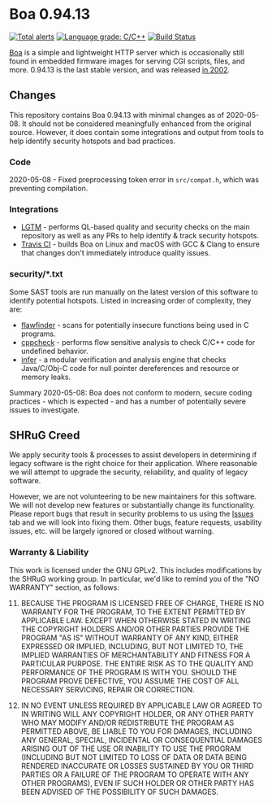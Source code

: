 # Boa 0.94.13
[![Total alerts](https://img.shields.io/lgtm/alerts/g/harm-reduction/boa-0.94.13.svg?logo=lgtm&logoWidth=18)](https://lgtm.com/projects/g/harm-reduction/boa-0.94.13/alerts/)
[![Language grade: C/C++](https://img.shields.io/lgtm/grade/cpp/g/harm-reduction/boa-0.94.13.svg?logo=lgtm&logoWidth=18)](https://lgtm.com/projects/g/harm-reduction/boa-0.94.13/context:cpp)
[![Build Status](https://travis-ci.org/harm-reduction/boa-0.94.13.svg?branch=master)](https://travis-ci.org/harm-reduction/boa-0.94.13)

[Boa](http://www.boa.org/) is a simple and lightweight HTTP server which is occasionally still found in embedded firmware images for serving CGI scripts, files, and more. 0.94.13 is the last stable version, and was released [in 2002](https://en.wikipedia.org/wiki/Boa_(web_server)).

## Changes

This repository contains Boa 0.94.13 with minimal changes as of 2020-05-08. It should not be considered meaningfully enhanced from the original source. However, it does contain some integrations and output from tools to help identify security hotspots and bad practices.

### Code

2020-05-08 - Fixed preprocessing token error in `src/compat.h`, which was preventing compilation.

### Integrations

- [LGTM](https://lgtm.com/) - performs QL-based quality and security checks on the main repository as well as any PRs to help identify & track security hotspots.
- [Travis CI](https://travis-ci.org/) - builds Boa on Linux and macOS with GCC & Clang to ensure that changes don't immediately introduce quality issues.

### security/*.txt

Some SAST tools are run manually on the latest version of this software to identify potential hotspots. Listed in increasing order of complexity, they are:
* [flawfinder](https://dwheeler.com/flawfinder/) - scans for potentially insecure functions being used in C programs.
* [cppcheck](http://cppcheck.sourceforge.net/) - performs flow sensitive analysis to check C/C++ code for undefined behavior.
* [infer](https://fbinfer.com/) - a modular verification and analysis engine that checks Java/C/Obj-C code for null pointer dereferences and resource or memory leaks.

Summary 2020-05-08: Boa does not conform to modern, secure coding practices - which is expected - and has a number of potentially severe issues to investigate.

## SHRuG Creed

We apply security tools & processes to assist developers in determining if legacy software is the right choice for their application. Where reasonable we will attempt to upgrade the security, reliability, and quality of legacy software.

However, we are not volunteering to be new maintainers for this software. We will not develop new features or substantially change its functionality. Please report bugs that result in security problems to us using the [Issues](https://github.com/harm-reduction/boa-0.94.13/issues) tab and we will look into fixing them. Other bugs, feature requests, usability issues, etc. will be largely ignored or closed without warning.

### Warranty & Liability

This work is licensed under the GNU GPLv2. This includes modifications by the SHRuG working group. In particular, we'd like to remind you of the "NO WARRANTY" section, as follows:

11. BECAUSE THE PROGRAM IS LICENSED FREE OF CHARGE, THERE IS NO WARRANTY FOR THE PROGRAM, TO THE EXTENT PERMITTED BY APPLICABLE LAW. EXCEPT WHEN OTHERWISE STATED IN WRITING THE COPYRIGHT HOLDERS AND/OR OTHER PARTIES PROVIDE THE PROGRAM "AS IS" WITHOUT WARRANTY OF ANY KIND, EITHER EXPRESSED OR IMPLIED, INCLUDING, BUT NOT LIMITED TO, THE IMPLIED WARRANTIES OF MERCHANTABILITY AND FITNESS FOR A PARTICULAR PURPOSE. THE ENTIRE RISK AS TO THE QUALITY AND PERFORMANCE OF THE PROGRAM IS WITH YOU. SHOULD THE PROGRAM PROVE DEFECTIVE, YOU ASSUME THE COST OF ALL NECESSARY SERVICING, REPAIR OR CORRECTION.

12. IN NO EVENT UNLESS REQUIRED BY APPLICABLE LAW OR AGREED TO IN WRITING WILL ANY COPYRIGHT HOLDER, OR ANY OTHER PARTY WHO MAY MODIFY AND/OR REDISTRIBUTE THE PROGRAM AS PERMITTED ABOVE, BE LIABLE TO YOU FOR DAMAGES, INCLUDING ANY GENERAL, SPECIAL, INCIDENTAL OR CONSEQUENTIAL DAMAGES ARISING OUT OF THE USE OR INABILITY TO USE THE PROGRAM (INCLUDING BUT NOT LIMITED TO LOSS OF DATA OR DATA BEING RENDERED INACCURATE OR LOSSES SUSTAINED BY YOU OR THIRD PARTIES OR A FAILURE OF THE PROGRAM TO OPERATE WITH ANY OTHER PROGRAMS), EVEN IF SUCH HOLDER OR OTHER PARTY HAS BEEN ADVISED OF THE POSSIBILITY OF SUCH DAMAGES.